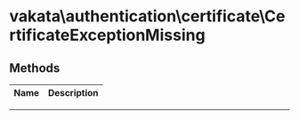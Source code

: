 # vakata\authentication\certificate\CertificateExceptionMissing


## Methods

| Name | Description |
|------|-------------|

---


